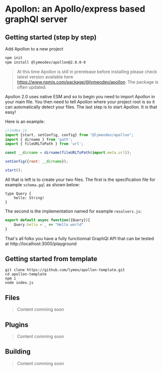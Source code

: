 # Apollon: an Apollo/express based graphQl server

## Getting started (step by step)

Add Apollon to a new project

```bash
npm init
npm install @lymeodev/apollon@2.0.0-0
```

> At this time Apollon is still in prerelease before installing please check latest version available here https://www.npmjs.com/package/@lymeodev/apollon. The package is often updated.

Apollon 2.0 uses native ESM and so to begin you need to import Apollon in your main file. You then need to tell Apollon where your project root is so it can automatically detect your files. The last step is to start Apollon. It is that easy!

Here is an example:

```javascript
//index.js
import {start, setConfig, config} from "@lymeodev/apollon";
import { dirname } from 'path';
import { fileURLToPath } from 'url';

const __dirname = dirname(fileURLToPath(import.meta.url));

setConfig({root: __dirname});

start();
```

All that is left is to create your two files. The first is the specification file for example `schema.gql` as shown below:

```gql
type Query {
    hello: String!
}
```

The second is the implementation named for example `resolvers.js`:
```javascript
export default async function({Query}){
    Query.hello = _ => "Hello world"
}
```

That's all folks you have a fully functionnal GraphQl API that can be tested at http://localhost:3000/playground

## Getting started from template

```shell
git clone https://github.com/lymeo/apollon-template.git
cd apollon-template
npm i
node index.js
```

## Files

> Content comming soon

## Plugins

> Content comming soon

## Building

> Content comming soon